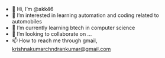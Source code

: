 - 👋 Hi, I’m @akk46
- 👀 I’m interested in learning automation and coding related to automobiles
- 🌱 I’m currently learning btech in computer science
- 💞️ I’m looking to collaborate on ...
- 📫 How to reach me through gmail, krishnakumarchndrankumar@gmail.com

<!---
akk46/akk46 is a ✨ special ✨ repository because its `README.md` (this file) appears on your GitHub profile.
You can click the Preview link to take a look at your changes.
--->
